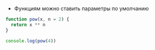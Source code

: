 - Функциям можно ставить параметры по умолчанию 
```js
function pow(x, n = 2) {
  return x ** n
}

console.log(pow(4))
```